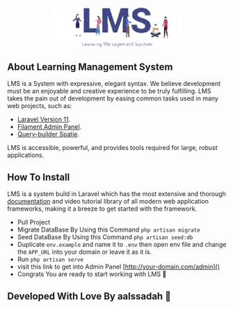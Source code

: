 <p align="center"><a href="#" target="_blank"><img src="public\logo.png" width="300" alt="LMS Logo"></a></p>

## About Learning Management System

LMS is a System with expressive, elegant syntax. We believe development must be an enjoyable and creative experience to be truly fulfilling. LMS takes the pain out of development by easing common tasks used in many web projects, such as:

- [Laravel Version 11]().
- [Filament Admin Panel]().
- [Query-builder Spatie]().

LMS is accessible, powerful, and provides tools required for large, robust applications.

## How To Install

LMS is a system build in Laravel which has the most extensive and thorough [documentation](https://laravel.com/docs) and video tutorial library of all modern web application frameworks, making it a breeze to get started with the framework.

- Pull Project
- Migrate DataBase By Using this Command ```php artisan migrate```
- Seed DataBase By Using this Command ```php artisan seed:db```
- Duplicate ```env.example``` and name it to ```.env``` then open env file and change the ```APP_URL``` into your domain or leave it as it is.
- Run ```php artisan serve```
- visit this link to get into Admin Panel [http://your-domain.com/admin]()
- Congrats You are ready to start working with LMS 🤗

## Developed With Love By aalssadah 🤍
 
